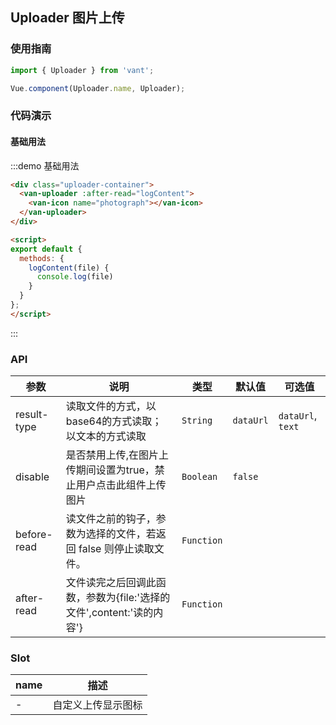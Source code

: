 <style>
.uploader-container {
  padding: 5px 15px;
}
</style>

<script>
export default {
  methods: {
    logContent(file) {
      console.log(file)
    }
  }
};  
</script>

## Uploader 图片上传

### 使用指南
``` javascript
import { Uploader } from 'vant';

Vue.component(Uploader.name, Uploader);
```

### 代码演示

#### 基础用法

:::demo 基础用法
```html
<div class="uploader-container">
  <van-uploader :after-read="logContent">
    <van-icon name="photograph"></van-icon>
  </van-uploader>
</div>

<script>
export default {
  methods: {
    logContent(file) {
      console.log(file)
    }
  }
};  
</script>
```
:::


### API

| 参数       | 说明      | 类型       | 默认值       | 可选值       |
|-----------|-----------|-----------|-------------|-------------|
| result-type | 读取文件的方式，以base64的方式读取；以文本的方式读取 | `String`  | `dataUrl`          | `dataUrl`, `text`         |
| disable | 是否禁用上传,在图片上传期间设置为true，禁止用户点击此组件上传图片 | `Boolean`  | `false`          |           |
| before-read | 读文件之前的钩子，参数为选择的文件，若返回 false 则停止读取文件。 | `Function`  |           |  |
| after-read | 文件读完之后回调此函数，参数为{file:'选择的文件',content:'读的内容'} | `Function`  |           |  |

### Slot

| name       | 描述      |
|-----------|-----------|
| - | 自定义上传显示图标 |
